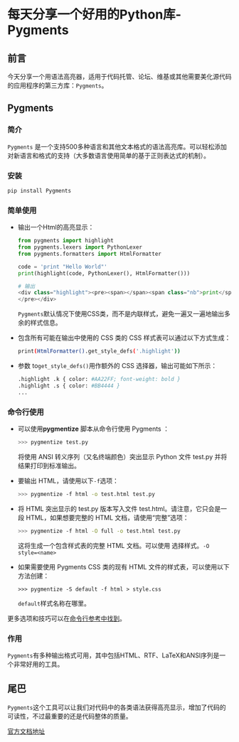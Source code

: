 # 每天分享一个好用的Python库-Pygments


## 前言

今天分享一个用语法高亮器，适用于代码托管、论坛、维基或其他需要美化源代码的应用程序的第三方库：`Pygments`。

## Pygments

### 简介

`Pygments` 是一个支持500多种语言和其他文本格式的语法高亮库。可以轻松添加对新语言和格式的支持（大多数语言使用简单的基于正则表达式的机制）。

### 安装

```python
pip install Pygments
```

### 简单使用

- 输出一个Html的高亮显示：

  ```python
  from pygments import highlight
  from pygments.lexers import PythonLexer
  from pygments.formatters import HtmlFormatter
  
  code = 'print "Hello World"'
  print(highlight(code, PythonLexer(), HtmlFormatter()))
  
  # 输出
  <div class="highlight"><pre><span></span><span class="nb">print</span> <span class="s2">&quot;Hello World&quot;</span>
  </pre></div>
  ```

  `Pygments`默认情况下使用CSS类，而不是内联样式，避免一遍又一遍地输出多余的样式信息。

- 包含所有可能在输出中使用的 CSS 类的 CSS 样式表可以通过以下方式生成：

  ```bash
  print(HtmlFormatter().get_style_defs('.highlight'))
  ```

- 参数 to`get_style_defs()`用作额外的 CSS 选择器，输出可能如下所示：

  ```python
  .highlight .k { color: #AA22FF; font-weight: bold }
  .highlight .s { color: #BB4444 }
  ...
  ```

### 命令行使用

- 可以使用**pygmentize** 脚本从命令行使用 Pygments ：

  ```bash
  >>> pygmentize test.py
  ```
  
  将使用 ANSI 转义序列（又名终端颜色）突出显示 Python 文件 test.py 并将结果打印到标准输出。
  
- 要输出 HTML，请使用以下`-f`选项：

  ```bash
  >>> pygmentize -f html -o test.html test.py
  ```

- 将 HTML 突出显示的 test.py 版本写入文件 test.html。请注意，它只会是一段 HTML，如果想要完整的 HTML 文档，请使用“完整”选项：

  ```bash
  >>> pygmentize -f html -O full -o test.html test.py
  ```

  这将生成一个包含样式表的完整 HTML 文档。可以使用 选择样式。`-O style=<name>`

- 如果需要使用 Pygments CSS 类的现有 HTML 文件的样式表，可以使用以下方法创建：

  ```
  >>> pygmentize -S default -f html > style.css
  ```

  `default`样式名称在哪里。

更多选项和技巧可以在[命令行参考中找到](https://pygments.org/docs/cmdline/)。

### 作用

`Pygments`有多种输出格式可用，其中包括HTML、RTF、LaTeX和ANSI序列是一个非常好用的工具。

## 尾巴

`Pygments`这个工具可以让我们对代码中的各类语法获得高亮显示，增加了代码的可读性，不过最重要的还是代码整体的质量。

[官方文档地址](https://pygments.org/)


